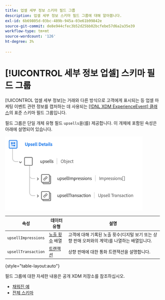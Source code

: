 ```yaml
---
title: 업셀 세부 정보 스키마 필드 그룹
description: 업셀 세부 정보 스키마 필드 그룹에 대해 알아봅니다.
exl-id: 6b69805d-03bc-489b-945a-03e61b99842e
source-git-commit: de8e944cfec3b52d25bb02bcfebe57d6a2a35e39
workflow-type: tm+mt
source-wordcount: '126'
ht-degree: 3%

---
```


# [!UICONTROL 세부 정보 업셀] 스키마 필드 그룹

[!UICONTROL 업셀 세부 정보]는 거래와 다른 방식으로 고객에게 표시되는 등 업셀 마케팅 이벤트 관련 정보를 캡처하는 데 사용되는 [[!DNL XDM ExperienceEvent] 클래스](../../classes/experienceevent.md)의 표준 스키마 필드 그룹입니다.

필드 그룹은 단일 개체 유형 필드 `upsells`을(를) 제공합니다. 이 개체에 포함된 속성은 아래에 설명되어 있습니다.

![업셀 세부 정보 구조](../../images/field-groups/upsell-details.png)

| 속성 | 데이터 유형 | 설명 |
| --- | --- | --- |
| `upsellImpressions` | [노출 횟수](../../data-types/impressions.md) 배열 | 고객에 대해 기록된 노출 횟수(디지털 보기 또는 상향 판매 오퍼와의 계약)를 나열하는 배열입니다. |
| `upsellTransaction` | [트랜잭션](../../data-types/transaction.md) | 상향 판매에 대한 통화 트랜잭션을 설명합니다. |

{style="table-layout:auto"}

필드 그룹에 대한 자세한 내용은 공개 XDM 저장소를 참조하십시오.

* [채워진 예](https://github.com/adobe/xdm/blob/master/components/fieldgroups/experience-event/industry-verticals/experienceevent-upsell-details.example.1.json)
* [전체 스키마](https://github.com/adobe/xdm/blob/master/components/fieldgroups/experience-event/industry-verticals/experienceevent-upsell-details.schema.json)
